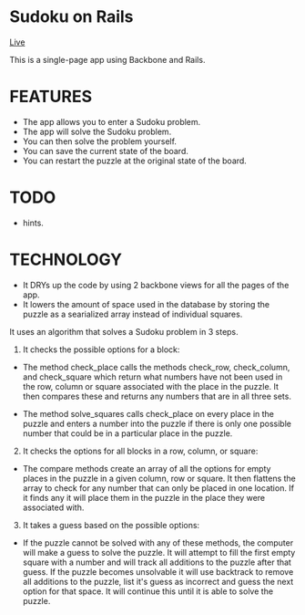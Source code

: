 # Sudoku on Rails

[Live](http://sudoku-on-rails.herokuapp.com/)

This is a single-page app using Backbone and Rails.

# FEATURES

* The app allows you to enter a Sudoku problem.
* The app will solve the Sudoku problem.
* You can then solve the problem yourself.
* You can save the current state of the board.
* You can restart the puzzle at the original state of the board.

# TODO
* hints.

# TECHNOLOGY

* It DRYs up the code by using 2 backbone views for all the pages of the app.
* It lowers the amount of space used in the database by storing the puzzle as a searialized array instead of individual squares. 

It uses an algorithm that solves a Sudoku problem in 3 steps.

1. It checks the possible options for a block:

  - The method check_place calls the methods check_row, check_column, and check_square which return what numbers have not been used in the row, column or square associated with the place in the puzzle. It then compares these and returns any numbers that are in all three sets.

  - The method solve_squares calls check_place on every place in the puzzle and enters a number into the puzzle if there is only one possible number that could be in a particular place in the puzzle.

2. It checks the options for all blocks in a row, column, or square:

  - The compare methods create an array of all the options for empty places in the puzzle in a given column, row or square. It then flattens the array to check for any number that can only be placed in one location. If it finds any it will place them in the puzzle in the place they were associated with.

3. It takes a guess based on the possible options:

  - If the puzzle cannot be solved with any of these methods, the computer will make a guess to solve the puzzle. It will attempt to fill the first empty square with a number and will track all additions to the puzzle after that guess. If the puzzle becomes unsolvable it will use backtrack to remove all additions to the puzzle, list it's guess as incorrect and guess the next option for that space. It will continue this until it is able to solve the puzzle.
